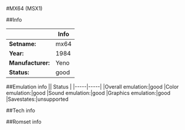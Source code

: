 #MX64 (MSX1)

##Info

||Info|
|-----|-----|
|**Setname:**|mx64
|**Year:**|1984
|**Manufacturer:**|Yeno
|**Status:**|good

##Emulation info
|| Status |
|-----|-----|
|Overall emulation:|good
|Color emulation:|good
|Sound emulation:|good
|Graphics emulation:|good
|Savestates:|unsupported

##Tech info

##Romset info

<!--- START OF EDITED COMMENT DO NOT TOUCH TEXT ABOVE-->
